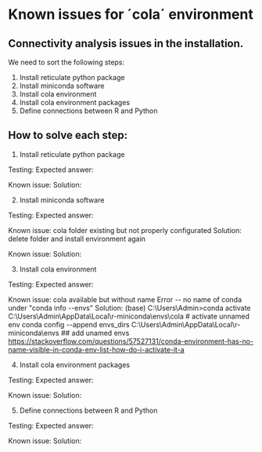 # Known issues for ´cola´ environment


## Connectivity analysis issues in the installation.
 
 We need to sort the following steps:
 1. Install reticulate python package
 2. Install miniconda software
 3. Install cola environment
 4. Install cola environment packages
 5. Define connections between R and Python
 
 
## How to solve each step:
 
 1. Install reticulate python package
  
  Testing:
  Expected answer:
  
  Known issue:
  Solution:
  
 2. Install miniconda software
  
  Testing:
  Expected answer:
  
  Known issue: cola folder existing but not properly configurated
  Solution: delete folder and install environment again
  
  Known issue: 
  Solution:
  
 3. Install cola environment
  
  Testing:
  Expected answer:
  
  Known issue: cola available but without name
     Error -- no name of conda under "conda info --envs"
  Solution: 
   (base) C:\Users\Admin>conda activate C:\Users\Admin\AppData\Local\r-miniconda\envs\cola # activate unnamed env
   conda config --append envs_dirs C:\Users\Admin\AppData\Local\r-miniconda\envs ## add unamed envs
   https://stackoverflow.com/questions/57527131/conda-environment-has-no-name-visible-in-conda-env-list-how-do-i-activate-it-a
   
   
 4. Install cola environment packages
 
  Testing:
  Expected answer:
  
  Known issue:
  Solution:
  
 5. Define connections between R and Python
 
  Testing:
  Expected answer:
  
  Known issue:
  Solution:
